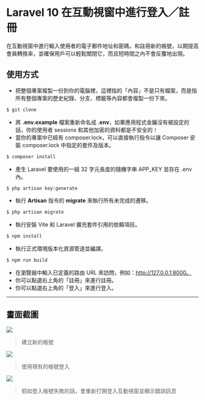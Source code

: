 # Laravel 10 在互動視窗中進行登入／註冊

在互動視窗中進行輸入使用者的電子郵件地址和密碼，和註冊新的帳號，以期提高會員轉換率，並確保用戶可以輕鬆關閉它，而且短時間之內不會反覆地出現。

## 使用方式
- 把整個專案複製一份到你的電腦裡，這裡指的「內容」不是只有檔案，而是指所有整個專案的歷史紀錄、分支、標籤等內容都會複製一份下來。
```sh
$ git clone
```
- 將 __.env.example__ 檔案重新命名成 __.env__，如果應用程式金鑰沒有被設定的話，你的使用者 sessions 和其他加密的資料都是不安全的！
- 當你的專案中已經有 composer.lock，可以直接執行指令以讓 Composer 安裝 composer.lock 中指定的套件及版本。
```sh
$ composer install
```
- 產生 Laravel 要使用的一組 32 字元長度的隨機字串 APP_KEY 並存在 .env 內。
```sh
$ php artisan key:generate
```
- 執行 __Artisan__ 指令的 __migrate__ 來執行所有未完成的遷移。
```sh
$ php artisan migrate
```
- 執行安裝 Vite 和 Laravel 擴充套件引用的依賴項目。
```sh
$ npm install
```
- 執行正式環境版本化資源管道並編譯。
```sh
$ npm run build
```
- 在瀏覽器中輸入已定義的路由 URL 來訪問，例如：http://127.0.0.1:8000。
- 你可以點選右上角的「註冊」來進行註冊。
- 你可以點選右上角的「登入」來進行登入。

----

## 畫面截圖
![](https://i.imgur.com/pBycSP4.png)
> 建立新的帳號

![](https://i.imgur.com/InU9Jax.png)
> 使用現有的帳號登入

![](https://i.imgur.com/VKNNkb7.png)
> 假如登入帳號失敗的話，會重新打開登入互動視窗並顯示錯誤訊息